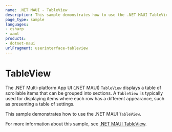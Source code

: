 ```yaml
---
name: .NET MAUI - TableView
description: This sample demonstrates how to use the .NET MAUI TableView.
page_type: sample
languages:
- csharp
- xaml
products:
- dotnet-maui
urlFragment: userinterface-tableview
---
```


# TableView

The .NET Multi-platform App UI (.NET MAUI) `TableView` displays a table of scrollable items that can be grouped into sections. A `TableView `is typically used for displaying items where each row has a different appearance, such as presenting a table of settings.

This sample demonstrates how to use the .NET MAUI `TableView`.

For more information about this sample, see [.NET MAUI TableView](https://docs.microsoft.com/dotnet/maui/user-interface/controls/tableview).

